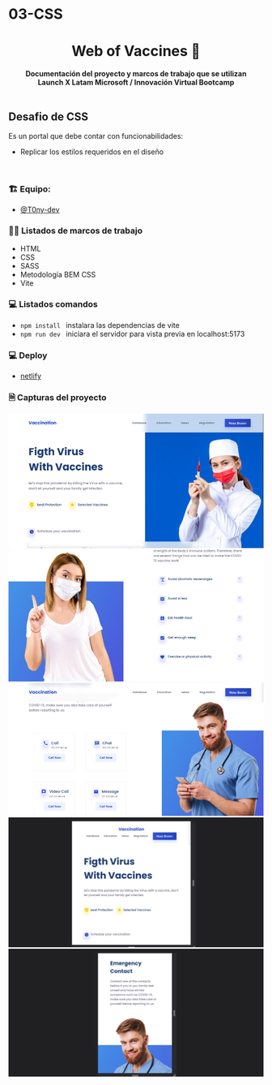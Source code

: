 # 03-CSS
<div align="center">
  <h1>Web of Vaccines 💉</h1>
  <strong>Documentación del proyecto y marcos de trabajo que se utilizan</strong><br>
  <strong>Launch X Latam Microsoft / Innovación Virtual Bootcamp</strong>
</div>
<br>

## Desafio de CSS

Es un portal que debe contar con funcionabilidades:

* Replicar los estilos requeridos en el diseño
<br>


### 🏗 Equipo: 

- [@T0ny-dev](https://github.com/T0ny-dev)

### 👨‍💻 Listados de marcos de trabajo

* HTML
* CSS
* SASS
* Metodología BEM CSS
* Vite

### 💻 Listados comandos 

* `npm install `  instalara las dependencias de vite
* `npm run dev `  iniciara el servidor para vista previa en localhost:5173

### 💻 Deploy
- [netlify](https://03-css-launch-x-latam.netlify.app/)

### 🗎 Capturas del proyecto

![captura](asset/img/vaccines.png)
![prevents](asset/img/prevents.png)
![contact](asset/img/contact.png)
![tablet](asset/img/tablet.png)
![mobile](asset/img/mobile.png)
